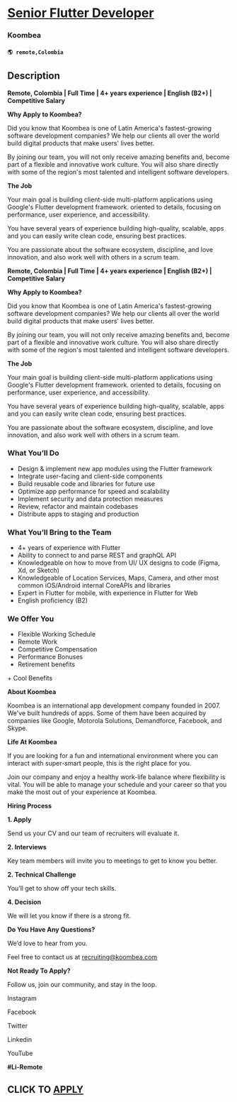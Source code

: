 # [Senior Flutter Developer](https://www.remotewlb.com/apply/senior-flutter-developer)  
### Koombea  
#### `🌎 remote,Colombia`  

## Description

 **Remote, Colombia | Full Time | 4+ years experience | English (B2+) | Competitive Salary**

  

  

 **Why Apply to Koombea?**

  

Did you know that Koombea is one of Latin America's fastest-growing software development companies? We help our clients all over the world build digital products that make users' lives better.

  

By joining our team, you will not only receive amazing benefits and, become part of a flexible and innovative work culture. You will also share directly with some of the region's most talented and intelligent software developers.

  

  

 **The Job**

  

Your main goal is building client-side multi-platform applications using Google's Flutter development framework. oriented to details, focusing on performance, user experience, and accessibility.

  

You have several years of experience building high-quality, scalable, apps and you can easily write clean code, ensuring best practices.

You are passionate about the software ecosystem, discipline, and love innovation, and also work well with others in a scrum team.

  

  

 **Remote, Colombia | Full Time | 4+ years experience | English (B2+) | Competitive Salary**

  

  

 **Why Apply to Koombea?**

  

Did you know that Koombea is one of Latin America's fastest-growing software development companies? We help our clients all over the world build digital products that make users' lives better.

  

By joining our team, you will not only receive amazing benefits and, become part of a flexible and innovative work culture. You will also share directly with some of the region's most talented and intelligent software developers.

  

  

 **The Job**

  

Your main goal is building client-side multi-platform applications using Google's Flutter development framework. oriented to details, focusing on performance, user experience, and accessibility.

  

You have several years of experience building high-quality, scalable, apps and you can easily write clean code, ensuring best practices.

You are passionate about the software ecosystem, discipline, and love innovation, and also work well with others in a scrum team.

  

  

### What You’ll Do

* Design & implement new app modules using the Flutter framework
* Integrate user-facing and client-side components
* Build reusable code and libraries for future use
* Optimize app performance for speed and scalability
* Implement security and data protection measures
* Review, refactor and maintain codebases
* Distribute apps to staging and production

  

### What You’ll Bring to the Team

* 4+ years of experience with Flutter 
* Ability to connect to and parse REST and graphQL API
* Knowledgeable on how to move from UI/ UX designs to code (Figma, Xd, or Sketch)
* Knowledgeable of Location Services, Maps, Camera, and other most common iOS/Android internal CoreAPIs and libraries
* Expert in Flutter for mobile, with experience in Flutter for Web
* English proficiency (B2)

  

  

### We Offer You

* Flexible Working Schedule
* Remote Work
* Competitive Compensation
* Performance Bonuses
* Retirement benefits

\+ Cool Benefits

  

 **About Koombea**

  

Koombea is an international app development company founded in 2007. We've built hundreds of apps. Some of them have been acquired by companies like Google, Motorola Solutions, Demandforce, Facebook, and Skype.

  

  

 **Life At Koombea**

  

If you are looking for a fun and international environment where you can interact with super-smart people, this is the right place for you.

  

Join our company and enjoy a healthy work-life balance where flexibility is vital. You will be able to manage your schedule and your career so that you make the most out of your experience at Koombea.

  

  

 **Hiring Process**

  

 **1\. Apply**

Send us your CV and our team of recruiters will evaluate it.

  

 **2\. Interviews**

Key team members will invite you to meetings to get to know you better.

  

 **2\. Technical Challenge**

You’ll get to show off your tech skills.

  

 **4\. Decision**

We will let you know if there is a strong fit.

  

  

 **Do You Have Any Questions?**

  

We’d love to hear from you.

Feel free to contact us at recruiting@koombea.com

  

 **Not Ready To Apply?**

  

Follow us, join our community, and stay in the loop.

Instagram

Facebook

Twitter

Linkedin

YouTube

 **#Li-Remote**

  
## CLICK TO [APPLY](https://www.remotewlb.com/apply/senior-flutter-developer)


